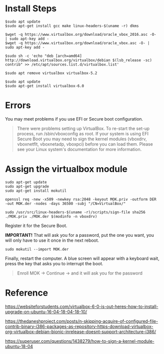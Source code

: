
# Install Steps

```shell
$sudo apt update
$sudo apt-get install gcc make linux-headers-$(uname -r) dkms

$wget -q https://www.virtualbox.org/download/oracle_vbox_2016.asc -O- | sudo apt-key add -
$wget -q https://www.virtualbox.org/download/oracle_vbox.asc -O- | sudo apt-key add -

$sudo sh -c 'echo "deb [arch=amd64] http://download.virtualbox.org/virtualbox/debian $(lsb_release -sc) contrib" >> /etc/apt/sources.list.d/virtualbox.list'

$sudo apt remove virtualbox virtualbox-5.2

$sudo apt update
$sudo apt-get install virtualbox-6.0
```
# Errors

You may meet problems if you use EFI or Secure boot configuration.
> There were problems setting up VirtualBox.  To re-start the set-up process, run
  /sbin/vboxconfig
as root.  If your system is using EFI Secure Boot you may need to sign the
kernel modules (vboxdrv, vboxnetflt, vboxnetadp, vboxpci) before you can load
them. Please see your Linux system's documentation for more information.

# Assign the virtualbox module

```shell
sudo apt-get update
sudo apt-get upgrade
sudo apt-get install mokutil

openssl req -new -x509 -newkey rsa:2048 -keyout MOK.priv -outform DER -out MOK.der -nodes -days 36500 -subj "/CN=VirtualBox/"

sudo /usr/src/linux-headers-$(uname -r)/scripts/sign-file sha256 ./MOK.priv ./MOK.der $(modinfo -n vboxdrv)
```
Register it for the Secure Boot.

**IMPORTANT!** That will ask you for a password, put the one you want, you will only have to use it once in the next reboot.
```
sudo mokutil --import MOK.der
```

Finally, restart the computer. A blue screen will appear with a keyboard wait, press the key that asks you to interrupt the boot.

> Enroll MOK -> Continue -> and it will ask you for the password

# Reference

https://websiteforstudents.com/virtualbox-6-0-is-out-heres-how-to-install-upgrade-on-ubuntu-16-04-18-04-18-10/

https://thedaneshproject.com/posts/n-skipping-acquire-of-configured-file-contrib-binary-i386-packages-as-repository-https-download-virtualbox-org-virtualbox-debian-bionic-inrelease-doesnt-support-architecture-i386/

https://superuser.com/questions/1438279/how-to-sign-a-kernel-module-ubuntu-18-04